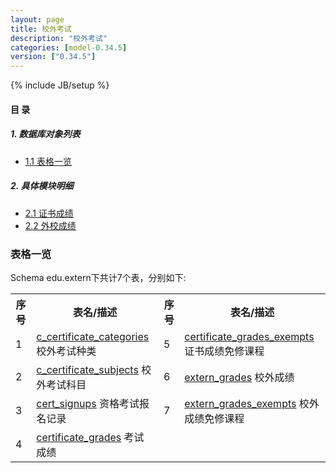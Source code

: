 ```yaml
---
layout: page
title: 校外考试 
description: "校外考试"
categories: [model-0.34.5]
version: ["0.34.5"]
---
```

{% include JB/setup %}

#### 目 录

##### 1. 数据库对象列表
  * [1.1 表格一览](index.html#表格一览)

##### 2. 具体模块明细
* [2.1 证书成绩](/model/edu/extern/certificate.html)
* [2.2 外校成绩](/model/edu/extern/extern.html)

### 表格一览
Schema edu.extern下共计7个表，分别如下:

<table class="table table-bordered table-striped table-condensed">
  <tr>
    <th class="info_header text-center">序号</th>
    <th class="info_header">表名/描述</th>
    <th class="info_header text-center">序号</th>
    <th class="info_header">表名/描述</th>
  </tr>
  <tr>
    <td>1</td>
    <td><a href="error">c_certificate_categories</a> 校外考试种类</td>
    <td>5</td>
    <td><a href="/model/edu/extern/certificate.html#表格-certificate_grades_exempts-证书成绩免修课程">certificate_grades_exempts</a> 证书成绩免修课程</td>
  </tr>
  <tr>
    <td>2</td>
    <td><a href="error">c_certificate_subjects</a> 校外考试科目</td>
    <td>6</td>
    <td><a href="/model/edu/extern/extern.html#表格-extern_grades-校外成绩">extern_grades</a> 校外成绩</td>
  </tr>
  <tr>
    <td>3</td>
    <td><a href="error">cert_signups</a> 资格考试报名记录</td>
    <td>7</td>
    <td><a href="/model/edu/extern/extern.html#表格-extern_grades_exempts-校外成绩免修课程">extern_grades_exempts</a> 校外成绩免修课程</td>
  </tr>
  <tr>
    <td>4</td>
    <td><a href="/model/edu/extern/certificate.html#表格-certificate_grades-考试成绩">certificate_grades</a> 考试成绩</td>
    <td></td>
    <td></td>
  </tr>
</table>

